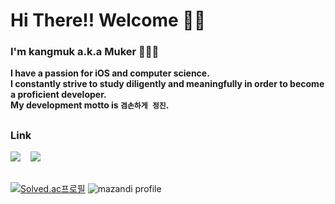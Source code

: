 # Hi There!! Welcome 👋🏻
### I'm kangmuk a.k.a Muker 🧑🏻‍💻  
**I have a passion for iOS and computer science.**  
**I constantly strive to study diligently and meaningfully in order to become a proficient developer.**  
**My development motto is `겸손하게 정진`.**
##

### Link
<a href="https://muker.notion.site/785c40eb4b314b1bb9f388c06d312ffc?v=cc9290c62ab64293b2b6970f041ad6d4&pvs=4"><img src="https://img.shields.io/badge/Study Archive-000000?style=flat&logo=notion&logoColor=white"/></a> &nbsp;&nbsp; <a href="https://muker.tistory.com/"><img src="https://img.shields.io/badge/Algorithm Solving Archive-F16436?style=flat&logo=Tistory&logoColor=white"/></a>

##
[![Solved.ac프로필](http://mazassumnida.wtf/api/v2/generate_badge?boj=rkdanr1714)](https://solved.ac/rkdanr1714)
![mazandi profile](http://mazandi.herokuapp.com/api?handle=rkdanr1714&theme=warm)
